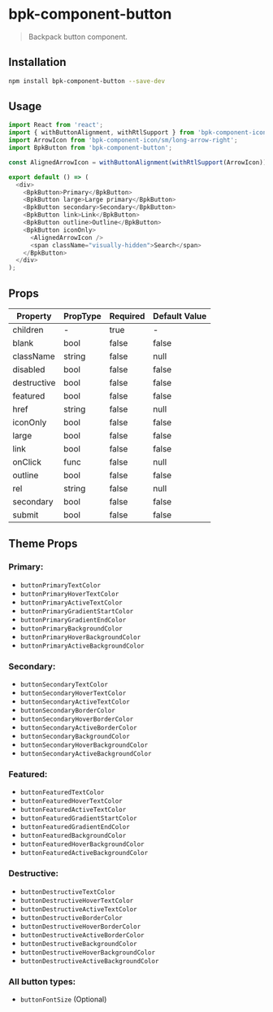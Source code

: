 # bpk-component-button

> Backpack button component.

## Installation

```sh
npm install bpk-component-button --save-dev
```

## Usage

```js
import React from 'react';
import { withButtonAlignment, withRtlSupport } from 'bpk-component-icon';
import ArrowIcon from 'bpk-component-icon/sm/long-arrow-right';
import BpkButton from 'bpk-component-button';

const AlignedArrowIcon = withButtonAlignment(withRtlSupport(ArrowIcon));

export default () => (
  <div>
    <BpkButton>Primary</BpkButton>
    <BpkButton large>Large primary</BpkButton>
    <BpkButton secondary>Secondary</BpkButton>
    <BpkButton link>Link</BpkButton>
    <BpkButton outline>Outline</BpkButton>
    <BpkButton iconOnly>
      <AlignedArrowIcon />
      <span className="visually-hidden">Search</span>
    </BpkButton>
  </div>
);
```

## Props

| Property    | PropType | Required | Default Value |
| ----------- | -------- | -------- | ------------- |
| children    | -        | true     | -             |
| blank       | bool     | false    | false         |
| className   | string   | false    | null          |
| disabled    | bool     | false    | false         |
| destructive | bool     | false    | false         |
| featured    | bool     | false    | false         |
| href        | string   | false    | null          |
| iconOnly    | bool     | false    | false         |
| large       | bool     | false    | false         |
| link        | bool     | false    | false         |
| onClick     | func     | false    | null          |
| outline     | bool     | false    | false         |
| rel         | string   | false    | null          |
| secondary   | bool     | false    | false         |
| submit      | bool     | false    | false         |

## Theme Props

### Primary:

* `buttonPrimaryTextColor`
* `buttonPrimaryHoverTextColor`
* `buttonPrimaryActiveTextColor`
* `buttonPrimaryGradientStartColor`
* `buttonPrimaryGradientEndColor`
* `buttonPrimaryBackgroundColor`
* `buttonPrimaryHoverBackgroundColor`
* `buttonPrimaryActiveBackgroundColor`

### Secondary:

* `buttonSecondaryTextColor`
* `buttonSecondaryHoverTextColor`
* `buttonSecondaryActiveTextColor`
* `buttonSecondaryBorderColor`
* `buttonSecondaryHoverBorderColor`
* `buttonSecondaryActiveBorderColor`
* `buttonSecondaryBackgroundColor`
* `buttonSecondaryHoverBackgroundColor`
* `buttonSecondaryActiveBackgroundColor`

### Featured:

* `buttonFeaturedTextColor`
* `buttonFeaturedHoverTextColor`
* `buttonFeaturedActiveTextColor`
* `buttonFeaturedGradientStartColor`
* `buttonFeaturedGradientEndColor`
* `buttonFeaturedBackgroundColor`
* `buttonFeaturedHoverBackgroundColor`
* `buttonFeaturedActiveBackgroundColor`

### Destructive:

* `buttonDestructiveTextColor`
* `buttonDestructiveHoverTextColor`
* `buttonDestructiveActiveTextColor`
* `buttonDestructiveBorderColor`
* `buttonDestructiveHoverBorderColor`
* `buttonDestructiveActiveBorderColor`
* `buttonDestructiveBackgroundColor`
* `buttonDestructiveHoverBackgroundColor`
* `buttonDestructiveActiveBackgroundColor`

### All button types:
* `buttonFontSize` (Optional)
